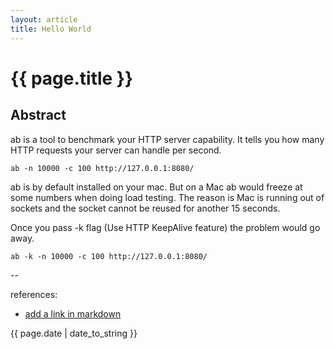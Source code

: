 ```yaml
---
layout: article
title: Hello World
---
```

# {{ page.title }}

## Abstract

ab is a tool to benchmark your HTTP server capability. It tells you how many HTTP requests your server can handle per second.


```
ab -n 10000 -c 100 http://127.0.0.1:8080/
```

ab is by default installed on your mac. But on a Mac ab would freeze at some numbers when doing load testing. The reason is Mac is running out of sockets and the socket cannot be reused for another 15 seconds. 

Once you pass -k flag (Use HTTP KeepAlive feature) the problem would go away.

```
ab -k -n 10000 -c 100 http://127.0.0.1:8080/
```


--

references:

* [add a link in markdown](https://clearstreet.io)

{{ page.date | date_to_string }}

